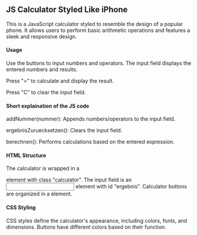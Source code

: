 ## JS Calculator Styled Like iPhone
This is a JavaScript calculator styled to resemble the design of a popular phone. It allows users to perform basic arithmetic operations and features a sleek and responsive design.


#### Usage

Use the buttons to input numbers and operators. The input field displays the entered numbers and results.

Press "=" to calculate and display the result.

Press "C" to clear the input field.


#### Short explaination of the JS code

addNummer(nummer): Appends numbers/operators to the input field.

ergebnisZuruecksetzen(): Clears the input field.

berechnen(): Performs calculations based on the entered expression.


#### HTML Structure

The calculator is wrapped in a <div> element with class "calculator". The input field is an <input> element with id "ergebnis". Calculator buttons are organized in a <table> element.


#### CSS Styling

CSS styles define the calculator's appearance, including colors, fonts, and dimensions.
Buttons have different colors based on their function.

